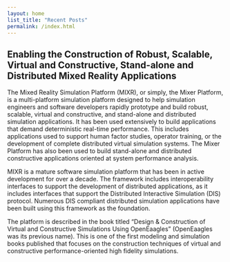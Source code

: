```yaml
---
layout: home
list_title: "Recent Posts"
permalink: /index.html
---
```

## Enabling the Construction of Robust, Scalable, Virtual and Constructive, Stand-alone and Distributed Mixed Reality Applications ##

The Mixed Reality Simulation Platform (MIXR), or simply, the Mixer Platform, is a multi-platform simulation platform designed to help simulation engineers and software developers rapidly prototype and build robust, scalable, virtual and constructive, and stand-alone and distributed simulation applications. It has been used extensively to build applications that demand deterministic real-time performance. This includes applications used to support human factor studies, operator training, or the development of complete distributed virtual simulation systems. The Mixer Platform has also been used to build stand-alone and distributed constructive applications oriented at system performance analysis.

MIXR is a mature software simulation platform that has been in active development for over a decade. The framework includes interoperability interfaces to support the development of distributed applications, as it includes interfaces that support the Distributed Interactive Simulation (DIS) protocol. Numerous DIS compliant distributed simulation applications have been built using this framework as the foundation.

The platform is described in the book titled “Design & Construction of Virtual and Constructive Simulations Using OpenEaagles” (OpenEaagles was its previous name). This is one of the first modeling and simulation books published that focuses on the construction techniques of virtual and constructive performance-oriented high fidelity simulations.
